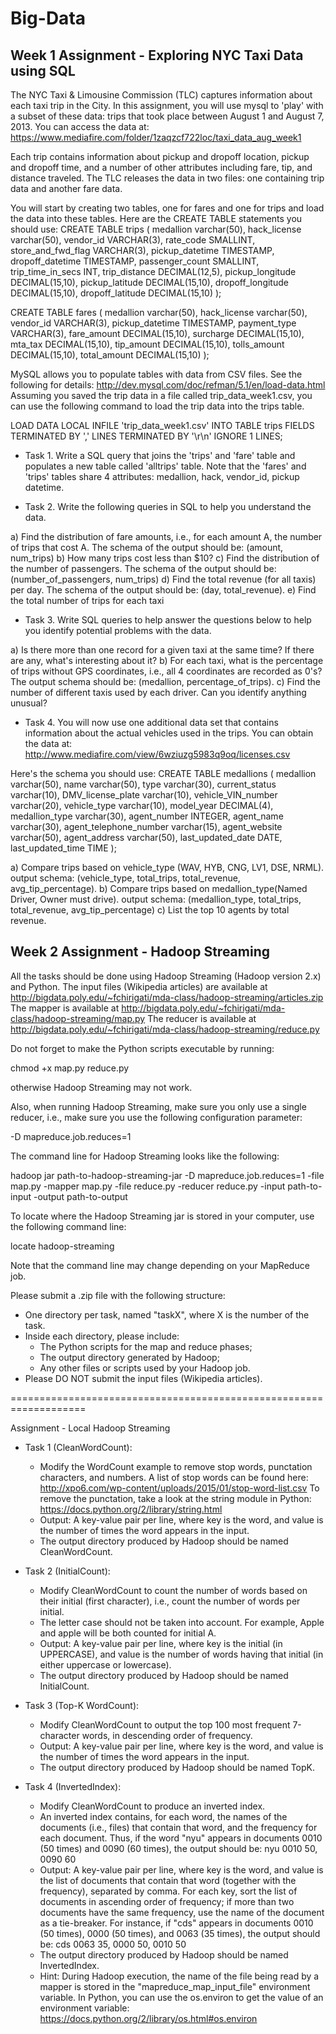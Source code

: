 Big-Data
============================================================

Week 1 Assignment - Exploring NYC Taxi Data using SQL
---------------------------------------

The NYC Taxi & Limousine Commission (TLC) captures information about each taxi trip in the City. In this assignment, you will use mysql to 'play' with a subset of these data: trips that took place between August 1 and  August 7, 2013. You can access the data at: https://www.mediafire.com/folder/1zaqzcf722loc/taxi_data_aug_week1

Each trip contains information about pickup and dropoff location, pickup and dropoff time, and a number of other attributes including fare, tip, and distance traveled. The TLC releases the data in two files: one containing trip data and another fare data.

You will start by creating two tables, one for fares and one for trips and load the data into these tables. Here are the CREATE TABLE statements you should use:
CREATE TABLE trips (
       medallion varchar(50),
       hack_license varchar(50),
       vendor_id VARCHAR(3),
       rate_code SMALLINT,
       store_and_fwd_flag VARCHAR(3),
       pickup_datetime TIMESTAMP,
       dropoff_datetime TIMESTAMP,
       passenger_count SMALLINT,
       trip_time_in_secs INT,
       trip_distance DECIMAL(12,5),
       pickup_longitude DECIMAL(15,10),
       pickup_latitude DECIMAL(15,10),
       dropoff_longitude DECIMAL(15,10),
       dropoff_latitude DECIMAL(15,10)
);

CREATE TABLE fares (
       medallion varchar(50),
       hack_license varchar(50),
       vendor_id VARCHAR(3),
       pickup_datetime TIMESTAMP,
       payment_type VARCHAR(3),
       fare_amount DECIMAL(15,10),
       surcharge DECIMAL(15,10),
       mta_tax DECIMAL(15,10),
       tip_amount DECIMAL(15,10),
       tolls_amount DECIMAL(15,10),
       total_amount DECIMAL(15,10)
);

MySQL allows you to populate tables with data from CSV files. See the following for details: http://dev.mysql.com/doc/refman/5.1/en/load-data.html
Assuming you saved the trip data in a file called trip_data_week1.csv, you can use the following command to load the trip data into the trips table.

LOAD DATA LOCAL INFILE 'trip_data_week1.csv' 
INTO TABLE trips 
FIELDS TERMINATED BY ','
LINES TERMINATED BY '\r\n'
IGNORE 1 LINES;
 
* Task 1.  Write a SQL query that joins the 'trips' and 'fare' table and populates a new table called 'alltrips' table. Note that the 'fares' and 'trips' tables share
4 attributes:  medallion, hack, vendor_id, pickup datetime. 

* Task 2. Write the following queries in SQL to help you understand the data.

a) Find the distribution of fare amounts, i.e., for each amount A, the number of trips that cost A. The schema of the output should be: (amount, num_trips)
b) How many trips cost less than $10?
c) Find the distribution of the number of passengers.  The schema of the output should be: (number_of_passengers, num_trips)
d) Find the total revenue (for all taxis) per day. The schema of the output should be: (day, total_revenue).
e) Find the total number of trips for each taxi

* Task 3. Write SQL queries to help answer the questions below to help you identify potential problems with the data.

a) Is there more than one record for a given taxi at the same time? If there are any, what's interesting about it?
b) For each taxi, what is the percentage of trips without GPS coordinates, i.e., all 4 coordinates are recorded as 0's?
The output schema should be: (medallion, percentage_of_trips). 
c) Find the number of different taxis used by each driver. Can you identify anything unusual?

* Task 4. You will now use one additional data set that contains information about the actual vehicles used in the trips. You can obtain the data at: http://www.mediafire.com/view/6wziuzg5983q9oq/licenses.csv

Here's the schema you should use:
CREATE TABLE medallions (
       medallion varchar(50),
       name varchar(50),
       type varchar(30),
       current_status varchar(10),
       DMV_license_plate varchar(10),
       vehicle_VIN_number varchar(20),
       vehicle_type varchar(10),
       model_year DECIMAL(4),
       medallion_type varchar(30),
       agent_number INTEGER,
       agent_name varchar(30),
       agent_telephone_number varchar(15),
       agent_website varchar(50),
       agent_address varchar(50),
       last_updated_date DATE,
       last_updated_time TIME
);

a) Compare trips based on vehicle_type (WAV, HYB, CNG, LV1, DSE, NRML). 
   output schema: (vehicle_type, total_trips, total_revenue, avg_tip_percentage).
b) Compare trips based on medallion_type(Named Driver, Owner must drive). 
   output schema: (medallion_type, total_trips, total_revenue, avg_tip_percentage)
c) List the top 10 agents by total revenue.


Week 2 Assignment - Hadoop Streaming
---------------------------------------

All the tasks should be done using Hadoop Streaming (Hadoop version 2.x) and Python.
The input files (Wikipedia articles) are available at http://bigdata.poly.edu/~fchirigati/mda-class/hadoop-streaming/articles.zip
The mapper is available at http://bigdata.poly.edu/~fchirigati/mda-class/hadoop-streaming/map.py
The reducer is available at http://bigdata.poly.edu/~fchirigati/mda-class/hadoop-streaming/reduce.py

Do not forget to make the Python scripts executable by running:

  chmod +x map.py reduce.py

otherwise Hadoop Streaming may not work.

Also, when running Hadoop Streaming, make sure you only use a single reducer, i.e., make sure you use the following configuration parameter:

  -D mapreduce.job.reduces=1

The command line for Hadoop Streaming looks like the following:

  hadoop jar path-to-hadoop-streaming-jar -D mapreduce.job.reduces=1 -file map.py -mapper map.py -file reduce.py -reducer reduce.py -input path-to-input -output path-to-output

To locate where the Hadoop Streaming jar is stored in your computer, use the following command line:

  locate hadoop-streaming

Note that the command line may change depending on your MapReduce job.

Please submit a .zip file with the following structure:
  - One directory per task, named "taskX", where X is the number of the task.
  - Inside each directory, please include:
    - The Python scripts for the map and reduce phases;
    - The output directory generated by Hadoop;
    - Any other files or scripts used by your Hadoop job.
  - Please DO NOT submit the input files (Wikipedia articles).

===================================================================

Assignment - Local Hadoop Streaming

- Task 1 (CleanWordCount):
  - Modify the WordCount example to remove stop words, punctation characters, and numbers.
    A list of stop words can be found here: http://xpo6.com/wp-content/uploads/2015/01/stop-word-list.csv
    To remove the punctation, take a look at the string module in Python: https://docs.python.org/2/library/string.html
  - Output: A key-value pair per line, where key is the word, and value is the number of times the word appears in the input.
  - The output directory produced by Hadoop should be named CleanWordCount.

- Task 2 (InitialCount):
  - Modify CleanWordCount to count the number of words based on their initial (first character), i.e., count the number of words per initial.
  - The letter case should not be taken into account. For example, Apple and apple will be both counted for initial A.
  - Output: A key-value pair per line, where key is the initial (in UPPERCASE), and value is the number of words having that initial (in either uppercase or lowercase).
  - The output directory produced by Hadoop should be named InitialCount.

- Task 3 (Top-K WordCount):
  - Modify CleanWordCount to output the top 100 most frequent 7-character words, in descending order of frequency.
  - Output: A key-value pair per line, where key is the word, and value is the number of times the word appears in the input.
  - The output directory produced by Hadoop should be named TopK.

- Task 4 (InvertedIndex):
  - Modify CleanWordCount to produce an inverted index.
  - An inverted index contains, for each word, the names of the documents (i.e., files) that contain that word, and the frequency for each document. Thus, if the word "nyu" appears in documents 0010 (50 times) and 0090 (60 times), the output should be:
    nyu    0010 50, 0090 60
  - Output: A key-value pair per line, where key is the word, and value is the list of documents that contain that word (together with the frequency), separated by comma. For each key, sort the list of documents in ascending order of frequency; if more than two documents have the same frequency, use the name of the document as a tie-breaker. For instance, if "cds" appears in documents 0010 (50 times), 0000 (50 times), and 0063 (35 times), the output should be:
    cds    0063 35, 0000 50, 0010 50
  - The output directory produced by Hadoop should be named InvertedIndex.
  - Hint: During Hadoop execution, the name of the file being read by a mapper is stored in the "mapreduce_map_input_file" environment variable. In Python, you can use the os.environ to get the value of an environment variable: https://docs.python.org/2/library/os.html#os.environ